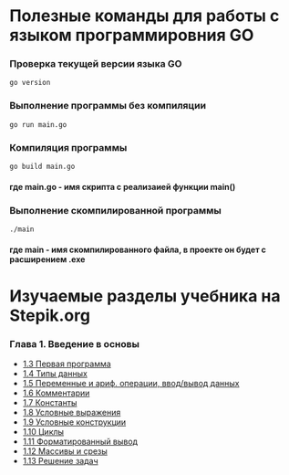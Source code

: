 # Полезные команды для работы с языком программировния GO

### Проверка текущей версии языка GO
```
go version
```

### Выполнение программы без компиляции
```
go run main.go
```
### Компиляция программы
```
go build main.go
```
#### где main.go - имя скрипта с реализаией функции main()

### Выполнение скомпилированной программы
```
./main
```
#### где main - имя скомпилированного файла, в проекте он будет с расширением .exe


# Изучаемые разделы учебника на Stepik.org

### Глава 1. Введение в основы
* [1.3 Первая программа](https://stepik.org/lesson/228260/step/1?unit=200793)
* [1.4 Типы данных](https://stepik.org/lesson/230465/step/1?unit=202984)
* [1.5 Переменные и ариф. операции, ввод/вывод данных](https://stepik.org/lesson/228261/step/1?auth=login&unit=200794)
* [1.6 Комментарии](https://stepik.org/lesson/228262/step/1?auth=login&unit=200795)
* [1.7 Константы](https://stepik.org/lesson/228264/step/1?auth=login&unit=200797)
* [1.8 Условные выражения](https://stepik.org/lesson/229634/step/1?auth=login&unit=202158)
* [1.9 Условные конструкции](https://stepik.org/lesson/232593/step/1?auth=login&unit=205068)
* [1.10 Циклы](https://stepik.org/lesson/228263/step/1?auth=login&unit=200796)
* [1.11 Форматированный вывод](https://stepik.org/lesson/351787/step/1?auth=login&unit=335741)
* [1.12 Массивы и срезы](https://stepik.org/lesson/228265/step/1?auth=login&unit=200798)
* [1.13 Решение задач](https://stepik.org/lesson/229320/step/1?unit=201906)

